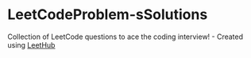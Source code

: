 # LeetCodeProblem-sSolutions
Collection of LeetCode questions to ace the coding interview! - Created using [LeetHub](https://github.com/QasimWani/LeetHub)
